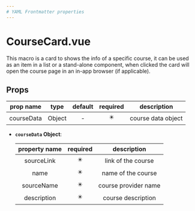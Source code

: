 ```yaml
---
# YAML Frontmatter properties
---
```


# CourseCard.vue

This macro is a card to shows the info of a specific course, it can be used as an item in a list or a stand-alone component, when clicked the card will open the course page in an in-app browser (if applicable).

## Props

| prop name  |  type  | default |          required          |    description     |
| :--------: | :----: | :-----: | :------------------------: | :----------------: |
| courseData | Object |    -    | :eight_pointed_black_star: | course data object |

- **`courseData` Object**:

  | property name |          required          |     description      |
  | :-----------: | :------------------------: | :------------------: |
  |  sourceLink   | :eight_pointed_black_star: |  link of the course  |
  |     name      | :eight_pointed_black_star: |  name of the course  |
  |  sourceName   | :eight_pointed_black_star: | course provider name |
  |  description  | :eight_pointed_black_star: |  course description  |
